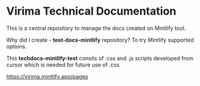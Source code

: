# Virima Technical Documentation

This is a central repository to manage the docs created on Mintlify tool.

Why did I create - **test-docs-mintlify** repository? To try Mintlify supported options.

This **techdocs-mintlify-test** consits of .css and .js scripts developed from cursor which is needed for future use of .css 

https://virima.mintlify.app/pages

